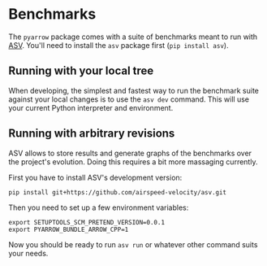 <!---
  Licensed to the Apache Software Foundation (ASF) under one
  or more contributor license agreements.  See the NOTICE file
  distributed with this work for additional information
  regarding copyright ownership.  The ASF licenses this file
  to you under the Apache License, Version 2.0 (the
  "License"); you may not use this file except in compliance
  with the License.  You may obtain a copy of the License at

    http://www.apache.org/licenses/LICENSE-2.0

  Unless required by applicable law or agreed to in writing,
  software distributed under the License is distributed on an
  "AS IS" BASIS, WITHOUT WARRANTIES OR CONDITIONS OF ANY
  KIND, either express or implied.  See the License for the
  specific language governing permissions and limitations
  under the License.
-->

# Benchmarks

The `pyarrow` package comes with a suite of benchmarks meant to
run with [ASV](https://asv.readthedocs.io).  You'll need to install
the `asv` package first (`pip install asv`).

## Running with your local tree

When developing, the simplest and fastest way to run the benchmark suite
against your local changes is to use the `asv dev` command.  This will
use your current Python interpreter and environment.

## Running with arbitrary revisions

ASV allows to store results and generate graphs of the benchmarks over
the project's evolution.  Doing this requires a bit more massaging
currently.

First you have to install ASV's development version:

```shell
pip install git+https://github.com/airspeed-velocity/asv.git
```

<!--- TODO remove the above once https://github.com/airspeed-velocity/asv/pull/611 is merged -->

Then you need to set up a few environment variables:

```shell
export SETUPTOOLS_SCM_PRETEND_VERSION=0.0.1
export PYARROW_BUNDLE_ARROW_CPP=1
```

Now you should be ready to run `asv run` or whatever other command
suits your needs.
